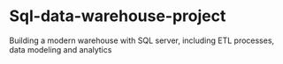# Sql-data-warehouse-project
Building a modern warehouse with SQL server, including ETL processes, data modeling and analytics
